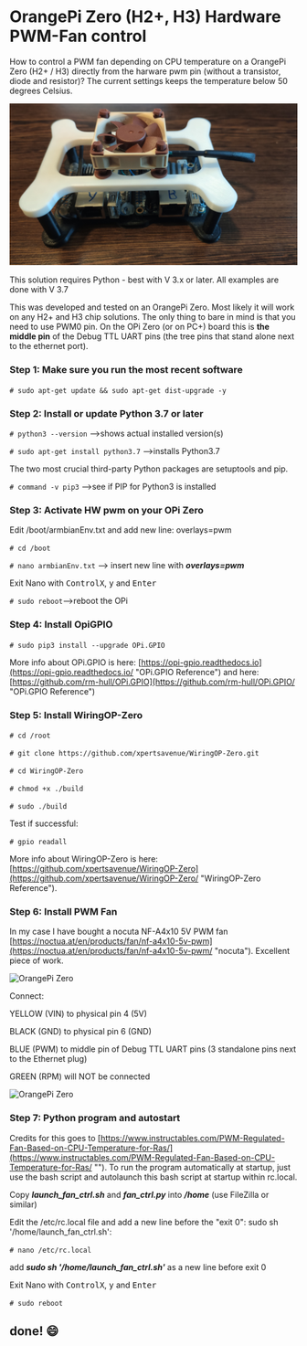 # OrangePi Zero (H2+, H3) Hardware PWM-Fan control #
How to control a PWM fan depending on CPU temperature on a OrangePi Zero (H2+ / H3) directly from the harware pwm pin (without a transistor, diode and resistor)? The current settings keeps the temperature below 50 degrees Celsius.

![OrangePi Zero](https://github.com/3KUdelta/Orange-Pi-H2-H3-Hardware-PWM-Fan/blob/main/pics/PWM_FAN_1.jpg "")

This solution requires Python - best with V 3.x or later. All examples are done with V 3.7

This was developed and tested on an OrangePi Zero. Most likely it will work on any H2+ and H3 chip solutions. The only thing to bare in mind is that you need to use PWM0 pin. On the OPi Zero (or on PC+) board this is **the middle pin** of the Debug TTL UART pins (the tree pins that stand alone next to the ethernet port). 

### Step 1: Make sure you run the most recent software ###

```# sudo apt-get update && sudo apt-get dist-upgrade -y```

### Step 2: Install or update Python 3.7 or later ###

```# python3 --version``` -->shows actual installed version(s)

```# sudo apt-get install python3.7``` -->installs Python3.7

The two most crucial third-party Python packages are setuptools and pip.

```# command -v pip3``` -->see if PIP for Python3 is installed

### Step 3: Activate HW pwm on your OPi Zero ###

Edit /boot/armbianEnv.txt and add new line: overlays=pwm

```# cd /boot```

```# nano armbianEnv.txt``` --> insert new line with ___overlays=pwm___

Exit Nano with <kbd>ControlX</kbd>, <kbd>y</kbd> and <kbd>Enter</kbd>

```# sudo reboot```-->reboot the OPi

### Step 4: Install OpiGPIO ###

```# sudo pip3 install --upgrade OPi.GPIO```

More info about OPi.GPIO is here: [https://opi-gpio.readthedocs.io](https://opi-gpio.readthedocs.io/ "OPi.GPIO Reference") and here: [https://github.com/rm-hull/OPi.GPIO](https://github.com/rm-hull/OPi.GPIO/ "OPi.GPIO Reference")

### Step 5: Install WiringOP-Zero ###

```# cd /root```

```# git clone https://github.com/xpertsavenue/WiringOP-Zero.git```

```# cd WiringOP-Zero```

```# chmod +x ./build```

```# sudo ./build```

Test if successful:

```# gpio readall```

More info about WiringOP-Zero is here: [https://github.com/xpertsavenue/WiringOP-Zero](https://github.com/xpertsavenue/WiringOP-Zero/ "WiringOP-Zero Reference").

### Step 6: Install PWM Fan ###

In my case I have bought a nocuta NF-A4x10 5V PWM fan [https://noctua.at/en/products/fan/nf-a4x10-5v-pwm](https://noctua.at/en/products/fan/nf-a4x10-5v-pwm/ "nocuta"). Excellent piece of work.

![OrangePi Zero](https://github.com/3KUdelta/Orange-Pi-H2-H3-Hardware-PWM-Fan/blob/main/pics/PWM_FAN_2.jpg "")

Connect: 

YELLOW (VIN) to physical pin 4 (5V)

BLACK (GND) to physical pin 6 (GND)

BLUE (PWM) to middle pin of Debug TTL UART pins (3 standalone pins next to the Ethernet plug)

GREEN (RPM) will NOT be connected

![OrangePi Zero](https://github.com/3KUdelta/Orange-Pi-H2-H3-Hardware-PWM-Fan/blob/main/pics/PWM_FAN_3.jpg "")

### Step 7: Python program and autostart ###

Credits for this goes to [https://www.instructables.com/PWM-Regulated-Fan-Based-on-CPU-Temperature-for-Ras/](https://www.instructables.com/PWM-Regulated-Fan-Based-on-CPU-Temperature-for-Ras/ ""). To run the program automatically at startup, just use the bash script and autolaunch this bash script at startup within rc.local.

Copy ___launch_fan_ctrl.sh___ and ___fan_ctrl.py___ into ___/home___ (use FileZilla or similar)

Edit the /etc/rc.local file and add a new line before the "exit 0": sudo sh '/home/launch_fan_ctrl.sh':

```# nano /etc/rc.local```

add ___sudo sh '/home/launch_fan_ctrl.sh'___ as a new line before exit 0

Exit Nano with <kbd>ControlX</kbd>, <kbd>y</kbd> and <kbd>Enter</kbd>

```# sudo reboot```

## done! :smile: ##
